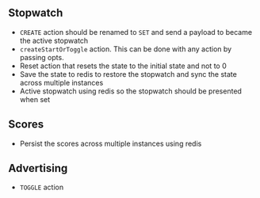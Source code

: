 ## Stopwatch

- `CREATE` action should be renamed to `SET` and send a payload to became the active stopwatch
- `createStartOrToggle` action. This can be done with any action by passing opts.
- Reset action that resets the state to the initial state and not to 0
- Save the state to redis to restore the stopwatch and sync the state across multiple instances
- Active stopwatch using redis so the stopwatch should be presented when set

## Scores

- Persist the scores across multiple instances using redis

## Advertising

- `TOGGLE` action
